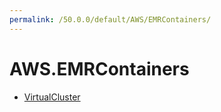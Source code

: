 ```yaml
---
permalink: /50.0.0/default/AWS/EMRContainers/
---
```


# AWS.EMRContainers



* [VirtualCluster](VirtualCluster.md)